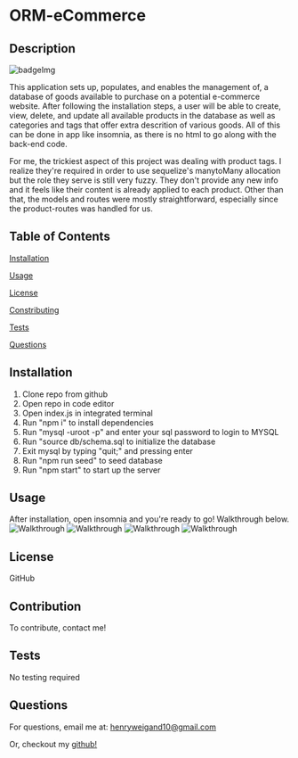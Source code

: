 # ORM-eCommerce

## Description

![badgeImg](https://shields.io/badge/license-MIT-green)

This application sets up, populates, and enables the management of, a database of goods available to purchase on a potential e-commerce website. After following the installation steps, a user will be able to create, view, delete, and update all available products in the database as well as categories and tags that offer extra descrition of various goods. All of this can be done in app like insomnia, as there is no html to go along with the back-end code.

For me, the trickiest aspect of this project was dealing with product tags. I realize they're required in order to use sequelize's manytoMany allocation but the role they serve is still very fuzzy. They don't provide any new info and it feels like their content is already applied to each product. Other than that, the models and routes were mostly straightforward, especially since the product-routes was handled for us.


## Table of Contents 

[Installation](#Installation)
    
[Usage](#Usage)
    
[License](#License)
    
[Constributing](#Constributing)
    
[Tests](#Tests)
    
[Questions](#Questions)
    
    
## Installation
    
1. Clone repo from github
2. Open repo in code editor
3. Open index.js in integrated terminal
4. Run "npm i" to install dependencies
5. Run "mysql -uroot -p" and enter your sql password to login to MYSQL
6. Run "source db/schema.sql to initialize the database
7. Exit mysql by typing "quit;" and pressing enter
8. Run "npm run seed" to seed database
9. Run "npm start" to start up the server
    
    
## Usage
    
After installation, open insomnia and you're ready to go! Walkthrough below.
![Walkthrough](Assets/ORM_1.gif)
![Walkthrough](Assets/ORM_Products.gif)
![Walkthrough](Assets/ORM_Tags.gif)
![Walkthrough](Assets/ORM_Categories.gif)
    
    
## License 
    
GitHub
    
    
## Contribution 
    
To contribute, contact me!
    
    
## Tests
    
No testing required
    
    
## Questions
    
For questions, email me at: henryweigand10@gmail.com
    
Or, checkout my [github!](github.com/hcweigand10)